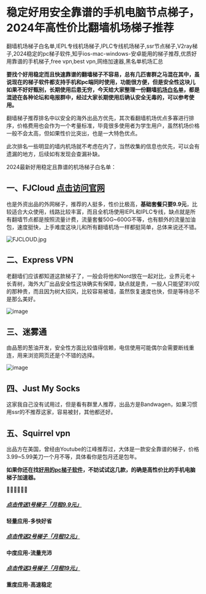 # 稳定好用安全靠谱的手机电脑节点梯子，2024年高性价比翻墙机场梯子推荐
翻墙机场梯子白名单,IEPL专线机场梯子,IPLC专线机场梯子,ssr节点梯子,V2ray梯子,2024稳定的pc梯子软件,知乎ios-mac-windows-安卓能用的梯子推荐,优质好用靠谱的手机梯子,free vpn,best vpn,网络加速器,黑名单机场汇总

**要找个好用稳定而且快速靠谱的翻墙梯子不容易，总有几匹害群之马混在其中，虽说现在的梯子软件都支持手机和pc端同时使用，功能很方便，但是安全性这块儿如果不好好甄别，长期使用后患无穷，今天给大家整理一份翻墙[机场白名单](https://reactchina.sxlcdn.com/t/topic/40279)，都是混迹在各种论坛和电报群中，经过大家长期使用后确认安全无毒的，可以参考使用。**  

翻墙梯子推荐排名中以安全的海外出品方优先，其次看翻墙机场优点多寡进行排序，价格费用也会作为一个考量标准，毕竟很多使用者为学生用户，虽然机场价格一般不会太高，但如果性价比突出，也是一大特色优点。

此次排名一些明显的墙内机场就不考虑在内了，当然收集的信息也优先，可以会有遗漏的地方，后续如有发现会查漏补缺。

2024最新好用稳定且靠谱的机场梯子白名单：

## 一、FJCloud [点击访问官网](https://go.51tz.cc/fjcloud)
也是外资出品的外网梯子，推荐的人挺多，性价比极高，**基础套餐只要9.9元**，比较适合大众使用，线路比较丰富，而且全机场使用IEPL和IPLC专线，缺点就是所有翻墙节点都是按照流量计费，流量套餐50G~600G不等，也有额外的流量加油包，速度挺快，上手难度这块儿和所有翻墙机场一样都挺简单，总体来说还不错。

![FJCLOUD.jpg](https://s2.loli.net/2023/10/30/Hc7a1AoZBkzUCrN.jpg)

## 二、Express VPN
老翻墙们应该都知道这款梯子了，一般会将他和Nord放在一起对比，业界元老＋长青树，海外大厂出品安全性这块确实有保障，缺点就是贵，一般人只能望洋兴叹的那种贵，而且因为树大招风，比较容易被墙，虽然恢复速度也快，但是等待总不是那么美好。

![image](https://github.com/Tecnono/CN-VPN/assets/146306577/4e4ebcfe-1581-439d-9066-2aef6605ae28)


## 三、迷雾通
由品葱的葱油开发，安全性方面比较值得信赖，电信使用可能偶尔会需要断线重连，用来浏览网页还是个不错的选择。

![image](https://github.com/Tecnono/CN-VPN/assets/146306577/98447691-9146-4a59-8744-b09358cda349)


## 四、Just My Socks
这家我自己没有试用过，但是看有群里人推荐，出品方是Bandwagen，如果习惯用ssr的不推荐这家，容易被封，其他都还好。

## 五、Squirrel vpn
出品方在美国，曾经由Youtube的江峰推荐过，大体是一款安全靠谱的梯子，价格3.99~5.99美刀一个月不等，具体看你是包月还是包年。


**如果你还在找[好用的pc梯子软件](https://studygolang.com/articles/36474)，不妨试试这几款，的确是高性价比的手机电脑梯子加速器。**

  🌈🌈🌈🌈🌈🌈  
##### [**点击传送1号梯子「月租9.9元」**](https://go.51tz.cc/fjcloud)
**轻量应用-多快好省**
##### [**点击传送2号梯子「月租12元」**](https://go.51tz.cc/nicecloud)
**中度应用-流量充沛**
##### [**点击传送3号梯子「月租19元」**](https://go.51tz.cc/sycloud)
**重度应用-高速稳定**
